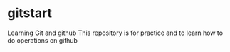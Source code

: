 # gitstart
Learning Git and github
This repository is for practice and to learn how to do operations on github
